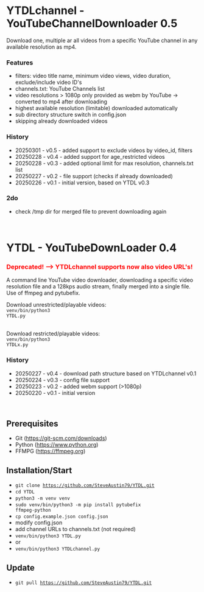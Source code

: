 # YTDLchannel - YouTubeChannelDownloader 0.5
Download one, multiple ar all videos from a specific YouTube channel in any available resolution as mp4.

### Features
- filters: video title name, minimum video views, video duration, exclude/include video ID's 
- channels.txt: YouTube Channels list
- video resolutions > 1080p only provided as webm by YouTube -> converted to mp4 after downloading
- highest available resolution (limitable) downloaded automatically
- sub directory structure switch in config.json
- skipping already downloaded videos

### History
- 20250301 - v0.5 - added support to exclude videos by video_id, filters
- 20250228 - v0.4 - added support for age_restricted videos
- 20250228 - v0.3 - added optional limit for max resolution, channels.txt list
- 20250227 - v0.2 - file support (checks if already downloaded)
- 20250226 - v0.1 - initial version, based on YTDL v0.3

### 2do
- check /tmp dir for merged file to prevent downloading again

<br/>

# YTDL - YouTubeDownLoader 0.4

### <p style="color:red;">Deprecated! --> YTDLchannel supports now also video URL's!</p>

A command line YouTube video downloader, downloading a specific video resolution file and a 128kps audio stream, finally merged into a single file. Use of ffmpeg and pytubefix.

Download unrestricted/playable videos:<br/>
<code>venv/bin/python3 YTDL.py</code><br/><br/>

Download restricted/playable videos:<br/>
<code>venv/bin/python3 YTDLx.py</code>

### History
- 20250227 - v0.4 - download path structure based on YTDLchannel v0.1
- 20250224 - v0.3 - config file support
- 20250223 - v0.2 - added webm support (>1080p)
- 20250220 - v0.1 - initial version

<br/>

## Prerequisites
- Git (https://git-scm.com/downloads)
- Python (https://www.python.org)
- FFMPG (https://ffmpeg.org)

## Installation/Start
- <code>git clone https://github.com/SteveAustin79/YTDL.git</code>
- <code>cd YTDL</code>
- <code>python3 -m venv venv</code>
- <code>sudo venv/bin/python3 -m pip install pytubefix ffmpeg-python</code>
- <code>cp config.example.json config.json</code>
- modify config.json
- add channel URLs to channels.txt (not required)
- <code>venv/bin/python3 YTDL.py</code>
- or
- <code>venv/bin/python3 YTDLchannel.py</code>

## Update
- <code>git pull https://github.com/SteveAustin79/YTDL.git</code>
